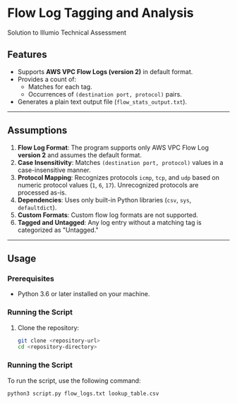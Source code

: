 # Flow Log Tagging and Analysis

Solution to Illumio Technical Assessment

## Features
- Supports **AWS VPC Flow Logs (version 2)** in default format.
- Provides a count of:
  - Matches for each tag.
  - Occurrences of `(destination port, protocol)` pairs.
- Generates a plain text output file (`flow_stats_output.txt`).

---

## Assumptions
1. **Flow Log Format**: The program supports only AWS VPC Flow Log **version 2** and assumes the default format.
2. **Case Insensitivity**: Matches `(destination port, protocol)` values in a case-insensitive manner.
3. **Protocol Mapping**: Recognizes protocols `icmp`, `tcp`, and `udp` based on numeric protocol values (`1`, `6`, `17`). Unrecognized protocols are processed as-is.
4. **Dependencies**: Uses only built-in Python libraries (`csv`, `sys`, `defaultdict`).
5. **Custom Formats**: Custom flow log formats are not supported.
6. **Tagged and Untagged**: Any log entry without a matching tag is categorized as "Untagged."

---

## Usage

### Prerequisites
- Python 3.6 or later installed on your machine.

### Running the Script
1. Clone the repository:
   ```bash
   git clone <repository-url>
   cd <repository-directory>

### Running the Script
To run the script, use the following command:
```bash
python3 script.py flow_logs.txt lookup_table.csv

